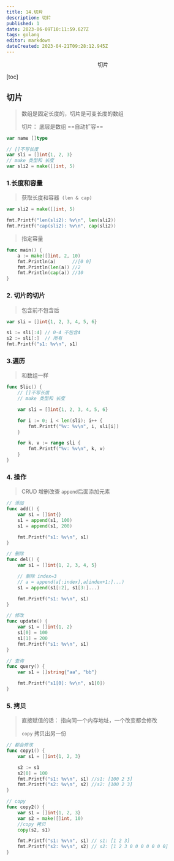 ```yaml
---
title: 14.切片
description: 切片
published: 1
date: 2023-06-09T10:11:59.627Z
tags: golang
editor: markdown
dateCreated: 2023-04-21T09:28:12.945Z
---
```


<center>切片</center>



[toc]







## 切片

> 数组是固定长度的，切片是可变长度的数组
>
> 切片： 底层是数组 ==自动扩容==

```go
var name []type

// []不写长度
var sli = []int{1, 2, 3}
// make 类型和 长度
var sli2 = make([]int, 5)
```



### 1.长度和容量

> 获取长度和容器` (len & cap)`

```go
var sli2 = make([]int, 5)

fmt.Printf("len(sli2): %v\n", len(sli2))
fmt.Printf("cap(sli2): %v\n", cap(sli2))
```

> 指定容量

```go
func main() {
	a := make([]int, 2, 10)
	fmt.Println(a)      //[0 0]
	fmt.Println(len(a)) //2
	fmt.Println(cap(a)) //10
}
```



### 2. 切片的切片

> 包含前不包含后

```go
var sli = []int{1, 2, 3, 4, 5, 6}

s1 := sli[:4] // 0-4 不包含4
s2 := sli[:]  // 所有
fmt.Printf("s1: %v\n", s1)
```



### 3.遍历

> 和数组一样

```go
func Slic() {
	// []不写长度
	// make 类型和 长度

	var sli = []int{1, 2, 3, 4, 5, 6}

	for i := 0; i < len(sli); i++ {
		fmt.Printf("%v: %v\n", i, sli[i])
	}

	for k, v := range sli {
		fmt.Printf("%v: %v\n", k, v)
	}
}
```



### 4. 操作

> CRUD 增删改查 `append`后面添加元素

```go
// 添加
func add() {
	var s1 = []int{}
	s1 = append(s1, 100)
	s1 = append(s1, 200)

	fmt.Printf("s1: %v\n", s1)
}

// 删除
func del() {
	var s1 = []int{1, 2, 3, 4, 5}

	// 删除 index=3
	// a = append(a[:index],a[index+1:]...)
	s1 = append(s1[:2], s1[3:]...)

	fmt.Printf("s1: %v\n", s1)
}

// 修改
func update() {
	var s1 = []int{1, 2}
	s1[0] = 100
	s1[1] = 200
	fmt.Printf("s1: %v\n", s1)
}

// 查询
func query() {
	var s1 = []string{"aa", "bb"}

	fmt.Printf("s1[0]: %v\n", s1[0])
}
```



### 5. 拷贝

> 直接赋值的话： 指向同一个内存地址，一个改变都会修改
>
> `copy` 拷贝出另一份

```go
// 都会修改
func copy1() {
	var s1 = []int{1, 2, 3}

	s2 := s1
	s2[0] = 100
	fmt.Printf("s1: %v\n", s1) //s1: [100 2 3]
	fmt.Printf("s2: %v\n", s2) //s2: [100 2 3]
}
```

```go
// copy
func copy2() {
	var s1 = []int{1, 2, 3}
	var s2 = make([]int, 10)
	//copy 拷贝
	copy(s2, s1)

	fmt.Printf("s1: %v\n", s1) // s1: [1 2 3]
	fmt.Printf("s2: %v\n", s2) // s2: [1 2 3 0 0 0 0 0 0 0]
}
```





